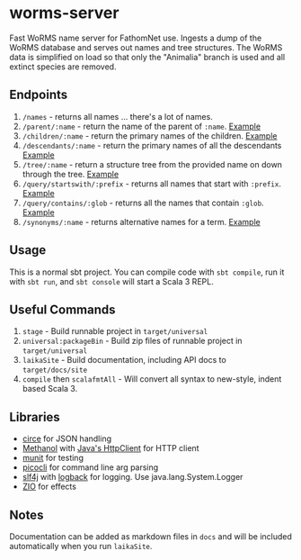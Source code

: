 # worms-server

Fast WoRMS name server for FathomNet use. Ingests a dump of the WoRMS database and serves out names and tree structures. The WoRMS data is simplified on load so that only the "Animalia" branch is used and all extinct species are removed.

## Endpoints

1. `/names` - returns all names ... there's a lot of names.
2. `/parent/:name` - return the name of the parent of `:name`. [Example](http://fathomnet.org:8888/parent/Bathochordaeus)
3. `/children/:name` - return the primary names of the children. [Example](http://fathomnet.org:8888/children/Bathochordaeus)
4. `/descendants/:name` - return the primary names of all the descendants [Example](http://fathomnet.org:8888/descendants/Atolla)
5. `/tree/:name` - return a structure tree from the provided name on down through the tree. [Example](http://fathomnet.org:8888/tree/Atolla)
6. `/query/startswith/:prefix` - returns all names that start with `:prefix`. [Example](http://fathomnet.org:8888/query/startswith/fish)
7. `/query/contains/:glob` - returns all the names that contain `:glob`. [Example](http://fathomnet.org:8888/query/contains/crab)
8. `/synonyms/:name` - returns alternative names for a term. [Example](http://fathomnet.org:8888/synonyms/Acanthonus%20armatus)

## Usage

This is a normal sbt project. You can compile code with `sbt compile`, run it with `sbt run`, and `sbt console` will start a Scala 3 REPL.

## Useful Commands

1. `stage` - Build runnable project in `target/universal`
2. `universal:packageBin` - Build zip files of runnable project in `target/universal`
3. `laikaSite` - Build documentation, including API docs to `target/docs/site`
4. `compile` then `scalafmtAll` - Will convert all syntax to new-style, indent based Scala 3.

## Libraries

- [circe](https://circe.github.io/circe/) for JSON handling
- [Methanol](https://github.com/mizosoft/methanol) with [Java's HttpClient](https://docs.oracle.com/en/java/javase/17/docs/api/java.net.http/java/net/http/HttpClient.html) for HTTP client
- [munit](https://github.com/scalameta/munit) for testing
- [picocli](https://picocli.info/) for command line arg parsing
- [slf4j](http://www.slf4j.org/) with [logback](http://logback.qos.ch/) for logging. Use java.lang.System.Logger
- [ZIO](https://zio.dev/) for effects

## Notes

Documentation can be added as markdown files in `docs` and will be included automatically when you run `laikaSite`.
